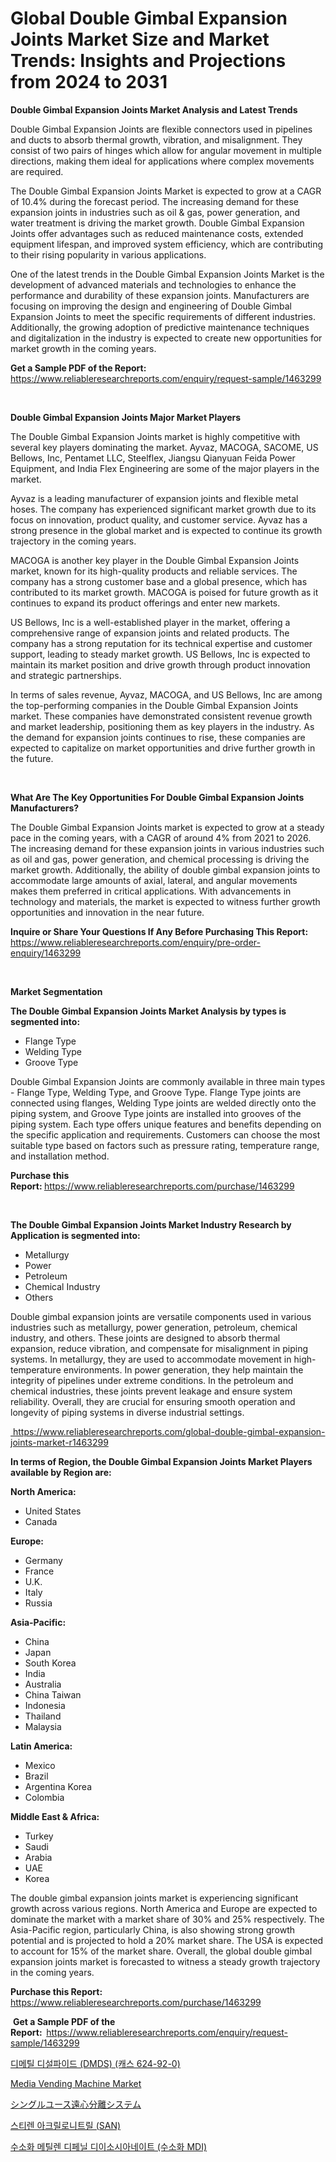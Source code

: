 <p><h1>Global Double Gimbal Expansion Joints Market Size and Market Trends: Insights and Projections from 2024 to 2031</h1></p><p><strong>Double Gimbal Expansion Joints Market Analysis and Latest Trends</strong></p>
<p><p>Double Gimbal Expansion Joints are flexible connectors used in pipelines and ducts to absorb thermal growth, vibration, and misalignment. They consist of two pairs of hinges which allow for angular movement in multiple directions, making them ideal for applications where complex movements are required.</p><p>The Double Gimbal Expansion Joints Market is expected to grow at a CAGR of 10.4% during the forecast period. The increasing demand for these expansion joints in industries such as oil & gas, power generation, and water treatment is driving the market growth. Double Gimbal Expansion Joints offer advantages such as reduced maintenance costs, extended equipment lifespan, and improved system efficiency, which are contributing to their rising popularity in various applications.</p><p>One of the latest trends in the Double Gimbal Expansion Joints Market is the development of advanced materials and technologies to enhance the performance and durability of these expansion joints. Manufacturers are focusing on improving the design and engineering of Double Gimbal Expansion Joints to meet the specific requirements of different industries. Additionally, the growing adoption of predictive maintenance techniques and digitalization in the industry is expected to create new opportunities for market growth in the coming years.</p></p>
<p><strong>Get a Sample PDF of the Report:&nbsp;</strong> <a href="https://www.reliableresearchreports.com/enquiry/request-sample/1463299">https://www.reliableresearchreports.com/enquiry/request-sample/1463299</a></p>
<p>&nbsp;</p>
<p><strong>Double Gimbal Expansion Joints Major Market Players</strong></p>
<p><p>The Double Gimbal Expansion Joints market is highly competitive with several key players dominating the market. Ayvaz, MACOGA, SACOME, US Bellows, Inc, Pentamet LLC, Steelflex, Jiangsu Qianyuan Feida Power Equipment, and India Flex Engineering are some of the major players in the market.</p><p>Ayvaz is a leading manufacturer of expansion joints and flexible metal hoses. The company has experienced significant market growth due to its focus on innovation, product quality, and customer service. Ayvaz has a strong presence in the global market and is expected to continue its growth trajectory in the coming years.</p><p>MACOGA is another key player in the Double Gimbal Expansion Joints market, known for its high-quality products and reliable services. The company has a strong customer base and a global presence, which has contributed to its market growth. MACOGA is poised for future growth as it continues to expand its product offerings and enter new markets.</p><p>US Bellows, Inc is a well-established player in the market, offering a comprehensive range of expansion joints and related products. The company has a strong reputation for its technical expertise and customer support, leading to steady market growth. US Bellows, Inc is expected to maintain its market position and drive growth through product innovation and strategic partnerships.</p><p>In terms of sales revenue, Ayvaz, MACOGA, and US Bellows, Inc are among the top-performing companies in the Double Gimbal Expansion Joints market. These companies have demonstrated consistent revenue growth and market leadership, positioning them as key players in the industry. As the demand for expansion joints continues to rise, these companies are expected to capitalize on market opportunities and drive further growth in the future.</p></p>
<p>&nbsp;</p>
<p><strong>What Are The Key Opportunities For Double Gimbal Expansion Joints Manufacturers?</strong></p>
<p><p>The Double Gimbal Expansion Joints market is expected to grow at a steady pace in the coming years, with a CAGR of around 4% from 2021 to 2026. The increasing demand for these expansion joints in various industries such as oil and gas, power generation, and chemical processing is driving the market growth. Additionally, the ability of double gimbal expansion joints to accommodate large amounts of axial, lateral, and angular movements makes them preferred in critical applications. With advancements in technology and materials, the market is expected to witness further growth opportunities and innovation in the near future.</p></p>
<p><strong>Inquire or Share Your Questions If Any Before Purchasing This Report:</strong> <a href="https://www.reliableresearchreports.com/enquiry/pre-order-enquiry/1463299">https://www.reliableresearchreports.com/enquiry/pre-order-enquiry/1463299</a></p>
<p>&nbsp;</p>
<p><strong>Market Segmentation</strong></p>
<p><strong>The Double Gimbal Expansion Joints Market Analysis by types is segmented into:</strong></p>
<p><ul><li>Flange Type</li><li>Welding Type</li><li>Groove Type</li></ul></p>
<p><p>Double Gimbal Expansion Joints are commonly available in three main types - Flange Type, Welding Type, and Groove Type. Flange Type joints are connected using flanges, Welding Type joints are welded directly onto the piping system, and Groove Type joints are installed into grooves of the piping system. Each type offers unique features and benefits depending on the specific application and requirements. Customers can choose the most suitable type based on factors such as pressure rating, temperature range, and installation method.</p></p>
<p><strong>Purchase this Report:&nbsp;</strong><a href="https://www.reliableresearchreports.com/purchase/1463299">https://www.reliableresearchreports.com/purchase/1463299</a></p>
<p>&nbsp;</p>
<p><strong>The Double Gimbal Expansion Joints Market Industry Research by Application is segmented into:</strong></p>
<p><ul><li>Metallurgy</li><li>Power</li><li>Petroleum</li><li>Chemical Industry</li><li>Others</li></ul></p>
<p><p>Double gimbal expansion joints are versatile components used in various industries such as metallurgy, power generation, petroleum, chemical industry, and others. These joints are designed to absorb thermal expansion, reduce vibration, and compensate for misalignment in piping systems. In metallurgy, they are used to accommodate movement in high-temperature environments. In power generation, they help maintain the integrity of pipelines under extreme conditions. In the petroleum and chemical industries, these joints prevent leakage and ensure system reliability. Overall, they are crucial for ensuring smooth operation and longevity of piping systems in diverse industrial settings.</p></p>
<p><a href="https://www.reliableresearchreports.com/global-double-gimbal-expansion-joints-market-r1463299">&nbsp;https://www.reliableresearchreports.com/global-double-gimbal-expansion-joints-market-r1463299</a></p>
<p><strong>In terms of Region, the Double Gimbal Expansion Joints Market Players available by Region are:</strong></p>
<p>
    <p> <strong> North America: </strong>
        <ul>
            <li>United States</li>
            <li>Canada</li>
        </ul>
        </p> 
    <p> <strong> Europe: </strong>
        <ul>
            <li>Germany</li>
            <li>France</li>
            <li>U.K.</li>
            <li>Italy</li>
            <li>Russia</li>
        </ul>
        </p> 
    <p> <strong> Asia-Pacific: </strong>
        <ul>
            <li>China</li>
            <li>Japan</li>
            <li>South Korea</li>
            <li>India</li>
            <li>Australia</li>
            <li>China Taiwan</li>
            <li>Indonesia</li>
            <li>Thailand</li>
            <li>Malaysia</li>
        </ul>
        </p> 
    <p> <strong> Latin America: </strong>
        <ul>
            <li>Mexico</li>
            <li>Brazil</li>
            <li>Argentina Korea</li>
            <li>Colombia</li>
        </ul>
        </p> 
    <p> <strong> Middle East & Africa: </strong>
        <ul>
            <li>Turkey</li>
            <li>Saudi</li>
            <li>Arabia</li>
            <li>UAE</li>
            <li>Korea</li>
        </ul>
    </p>
    </p>
<p><p>The double gimbal expansion joints market is experiencing significant growth across various regions. North America and Europe are expected to dominate the market with a market share of 30% and 25% respectively. The Asia-Pacific region, particularly China, is also showing strong growth potential and is projected to hold a 20% market share. The USA is expected to account for 15% of the market share. Overall, the global double gimbal expansion joints market is forecasted to witness a steady growth trajectory in the coming years.</p></p>
<p><strong>Purchase this Report: </strong><a href="https://www.reliableresearchreports.com/purchase/1463299">https://www.reliableresearchreports.com/purchase/1463299</a></p>
<p>&nbsp;<strong>Get a Sample PDF of the Report:&nbsp;&nbsp;</strong><a href="https://www.reliableresearchreports.com/enquiry/request-sample/1463299">https://www.reliableresearchreports.com/enquiry/request-sample/1463299</a></p>
<p><strong></strong></p>
<p><p><a href="https://medium.com/@howaoole34545/%EA%B8%80%EB%A1%9C%EB%B2%8C-dimethyl-disulfide-dmds-cas-624-92-0-%EC%8B%9C%EC%9E%A5-%EA%B8%B0%ED%9A%8C-%EB%B0%8F-2024%EB%85%84%EB%B6%80%ED%84%B0-2031%EB%85%84%EA%B9%8C%EC%A7%80%EC%9D%98-%EC%98%88%EC%B8%A1-3917d8f7ae11">디메틸 디설파이드 (DMDS) (캐스 624-92-0)</a></p><p><a href="https://github.com/LiamKanenood/Market-Research-Report-List-1/blob/main/media-vending-machine-market.md">Media Vending Machine Market</a></p><p><a href="https://github.com/DayanaRunolfsdottir/Market-Research-Report-List-1/blob/main/6468204156199.md">シングルユース遠心分離システム</a></p><p><a href="https://medium.com/@danykakilback/%EC%8A%A4%ED%8B%B0%EB%A0%8C-%EC%95%84%ED%81%AC%EB%A6%B4%EB%A1%9C%EB%8B%88%ED%8A%B8%EB%A6%B4-san-%EC%8B%9C%EC%9E%A5-%EA%B8%80%EB%A1%9C%EB%B2%8C-%EB%B0%8F-%EC%A7%80%EC%97%AD-%EB%B6%84%EC%84%9D-%EC%B5%9C%EC%A2%85-%EC%82%AC%EC%9A%A9%EC%9E%90-%EC%A0%9C%ED%92%88-%EB%B0%8F-%EC%A7%80%EC%97%AD%EC%97%90-%EC%B4%88%EC%A0%90%EC%9D%84-%EB%A7%9E%EC%B6%98-%EB%B6%84%EC%84%9D-%EB%B0%8F-%EC%98%88%EC%B8%A1-2024-2031-4cd26e1ef716">스티렌 아크릴로니트릴 (SAN)</a></p><p><a href="https://github.com/AlbertotDouglas44367/Market-Research-Report-List-2/blob/main/5661045166965.md">수소화 메틸렌 디페닐 디이소시아네이트 (수소화 MDI)</a></p></p>